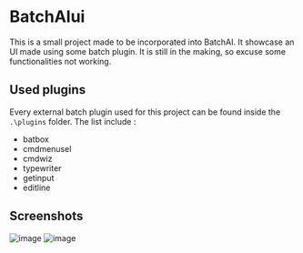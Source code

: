 # BatchAIui
This is a small project made to be incorporated into BatchAI. It showcase an UI made using some batch plugin.
It is still in the making, so excuse some functionalities not working.

## Used plugins
Every external batch plugin used for this project can be found inside the `.\plugins` folder.
The list include :
  - batbox
  - cmdmenusel
  - cmdwiz
  - typewriter
  - getinput
  - editline

## Screenshots
![image](https://github.com/DewasSquid/BatchAIui/assets/70018300/69fdff2d-912f-4ac1-a818-718153dbfc39)
![image](https://github.com/DewasSquid/BatchAIui/assets/70018300/2b060b94-4957-4821-8ace-87662ab85ba6)

